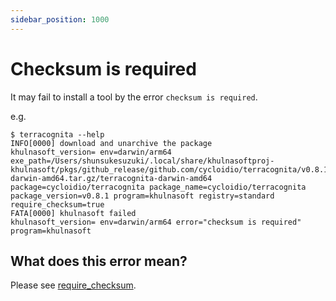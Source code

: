 ```yaml
---
sidebar_position: 1000
---
```


# Checksum is required

It may fail to install a tool by the error `checksum is required`.

e.g.

```console
$ terracognita --help
INFO[0000] download and unarchive the package            khulnasoft_version= env=darwin/arm64 exe_path=/Users/shunsukesuzuki/.local/share/khulnasoftproj-khulnasoft/pkgs/github_release/github.com/cycloidio/terracognita/v0.8.1/terracognita-darwin-amd64.tar.gz/terracognita-darwin-amd64 package=cycloidio/terracognita package_name=cycloidio/terracognita package_version=v0.8.1 program=khulnasoft registry=standard require_checksum=true
FATA[0000] khulnasoft failed                                   khulnasoft_version= env=darwin/arm64 error="checksum is required" program=khulnasoft
```

## What does this error mean?

Please see [require_checksum](/docs/reference/config/checksum#require_checksum).
